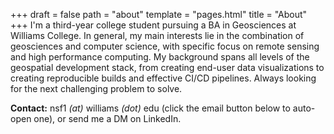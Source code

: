+++
draft = false
path = "about"
template = "pages.html"
title = "About"
+++
I'm a third-year college student pursuing a BA in Geosciences at Williams College. In general, my main interests lie in the combination of geosciences and computer science, with specific focus on remote sensing and high performance computing. My background spans all levels of the geospatial development stack, from creating end-user data visualizations to creating reproducible builds and effective CI/CD pipelines. Always looking for the next challenging problem to solve. 

**Contact:** nsf1 *(at)* williams *(dot)* edu (click the email button below to auto-open one), or send me a DM on LinkedIn.
